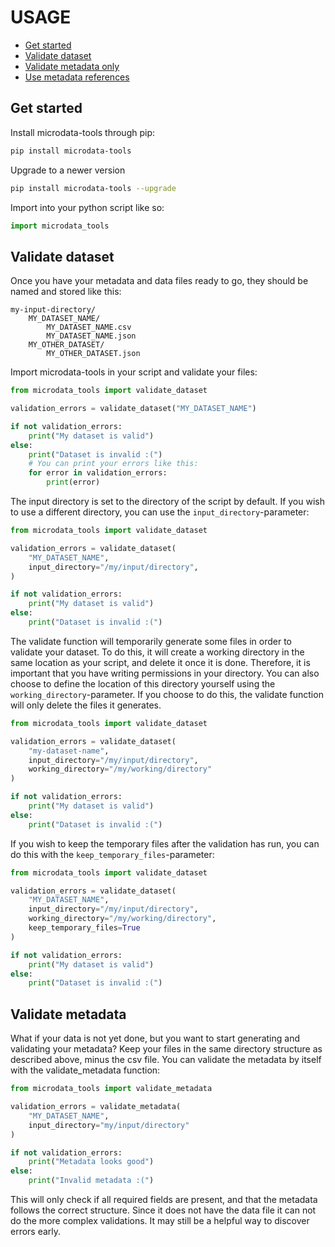 # USAGE

* [Get started](/docs/USAGE.md#get-started)
* [Validate dataset](/docs/USAGE.md#validate-dataset)
* [Validate metadata only](/docs/USAGE.md#validate-metadata)
* [Use metadata references](/docs/USAGE.md#use-metadata-references)

## Get started

Install microdata-tools through pip:
```sh
pip install microdata-tools
```

Upgrade to a newer version
```sh
pip install microdata-tools --upgrade
```

Import into your python script like so:
```py
import microdata_tools
```


## Validate dataset

Once you have your metadata and data files ready to go, they should be named and stored like this:
```
my-input-directory/
    MY_DATASET_NAME/
        MY_DATASET_NAME.csv
        MY_DATASET_NAME.json
    MY_OTHER_DATASET/
        MY_OTHER_DATASET.json
```


Import microdata-tools in your script and validate your files:
```py
from microdata_tools import validate_dataset

validation_errors = validate_dataset("MY_DATASET_NAME")

if not validation_errors:
    print("My dataset is valid")
else:
    print("Dataset is invalid :(")
    # You can print your errors like this:
    for error in validation_errors:
        print(error)
```


The input directory is set to the directory of the script by default.
If you wish to use a different directory, you can use the ```input_directory```-parameter:

```py
from microdata_tools import validate_dataset

validation_errors = validate_dataset(
    "MY_DATASET_NAME",
    input_directory="/my/input/directory",
)

if not validation_errors:
    print("My dataset is valid")
else:
    print("Dataset is invalid :(")
 ```

The validate function will temporarily generate some files in order to validate your dataset. To do this, it will create a working directory in the same location as your script, and delete it once it is done. Therefore, it is important that you have writing permissions in your directory. You can also choose to define the location of this directory yourself using the ```working_directory```-parameter. If you choose to do this, the validate function will only delete the files it generates.

```py
from microdata_tools import validate_dataset

validation_errors = validate_dataset(
    "my-dataset-name",
    input_directory="/my/input/directory",
    working_directory="/my/working/directory"
)

if not validation_errors:
    print("My dataset is valid")
else:
    print("Dataset is invalid :(")
 ```
If you wish to keep the temporary files after the validation has run, you can do this with the ```keep_temporary_files```-parameter:
```py
from microdata_tools import validate_dataset

validation_errors = validate_dataset(
    "MY_DATASET_NAME",
    input_directory="/my/input/directory",
    working_directory="/my/working/directory",
    keep_temporary_files=True
)

if not validation_errors:
    print("My dataset is valid")
else:
    print("Dataset is invalid :(")
 ```
 
## Validate metadata
What if your data is not yet done, but you want to start generating and validating your metadata? Keep your files in the same directory structure as described above, minus the csv file.
You can validate the metadata by itself with the validate_metadata function:
```py
from microdata_tools import validate_metadata

validation_errors = validate_metadata(
    "MY_DATASET_NAME",
    input_directory="my/input/directory"
)

if not validation_errors:
    print("Metadata looks good")
else:
    print("Invalid metadata :(")
 ```
This will only check if all required fields are present, and that the metadata follows the correct structure. Since it does not have the data file it can not do the more complex validations. It may still be a helpful way to discover errors early.
